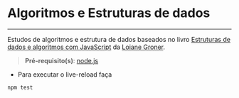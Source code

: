 # Algoritmos e Estruturas de dados
----------

Estudos de algoritmos e estrutura de dados baseados no livro [Estruturas de dados e algoritmos com JavaScript](https://www.amazon.com.br/Estruturas-dados-algoritmos-com-JavaScript-ebook/dp/B07P6SZJVQ/ref=sr_1_2?adgrpid=1141293728110836&dchild=1&hvadid=71330944898337&hvbmt=bp&hvdev=c&hvlocphy=678&hvnetw=o&hvqmt=p&hvtargid=kwd-71331371551296%3Aloc-20&hydadcr=5682_11235265&keywords=algoritmo+e+estrutura+de+dados&qid=1605412517&sr=8-2&tag=msndesktopsta-20) da [Loiane Groner](https://github.com/loiane).

> **Pré-requisito(s)**: [node.js](https://nodejs.org/en/download/)

- Para executar o live-reload faça
```bash
npm test
```
